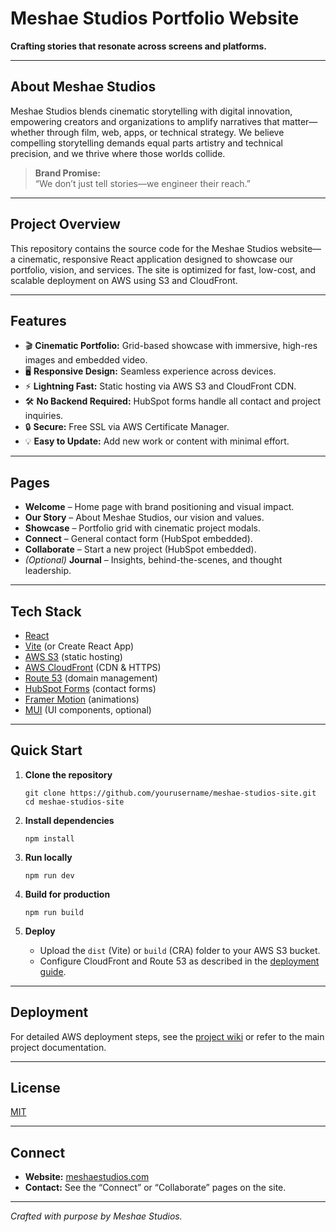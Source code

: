 # Meshae Studios Portfolio Website

**Crafting stories that resonate across screens and platforms.**

---

## About Meshae Studios

Meshae Studios blends cinematic storytelling with digital innovation, empowering creators and organizations to amplify narratives that matter—whether through film, web, apps, or technical strategy. We believe compelling storytelling demands equal parts artistry and technical precision, and we thrive where those worlds collide.

> **Brand Promise:**  
> “We don’t just tell stories—we engineer their reach.”

---

## Project Overview

This repository contains the source code for the Meshae Studios website—a cinematic, responsive React application designed to showcase our portfolio, vision, and services. The site is optimized for fast, low-cost, and scalable deployment on AWS using S3 and CloudFront.

---

## Features

- 🎬 **Cinematic Portfolio:** Grid-based showcase with immersive, high-res images and embedded video.
- 🖥️ **Responsive Design:** Seamless experience across devices.
- ⚡ **Lightning Fast:** Static hosting via AWS S3 and CloudFront CDN.
- 🛠️ **No Backend Required:** HubSpot forms handle all contact and project inquiries.
- 🔒 **Secure:** Free SSL via AWS Certificate Manager.
- 💡 **Easy to Update:** Add new work or content with minimal effort.

---

## Pages

- **Welcome** – Home page with brand positioning and visual impact.
- **Our Story** – About Meshae Studios, our vision and values.
- **Showcase** – Portfolio grid with cinematic project modals.
- **Connect** – General contact form (HubSpot embedded).
- **Collaborate** – Start a new project (HubSpot embedded).
- *(Optional)* **Journal** – Insights, behind-the-scenes, and thought leadership.

---

## Tech Stack

- [React](https://react.dev/)
- [Vite](https://vitejs.dev/) (or Create React App)
- [AWS S3](https://aws.amazon.com/s3/) (static hosting)
- [AWS CloudFront](https://aws.amazon.com/cloudfront/) (CDN & HTTPS)
- [Route 53](https://aws.amazon.com/route53/) (domain management)
- [HubSpot Forms](https://www.hubspot.com/products/marketing/forms) (contact forms)
- [Framer Motion](https://www.framer.com/motion/) (animations)
- [MUI](https://mui.com/) (UI components, optional)

---

## Quick Start

1. **Clone the repository**
    ```
    git clone https://github.com/yourusername/meshae-studios-site.git
    cd meshae-studios-site
    ```

2. **Install dependencies**
    ```
    npm install
    ```

3. **Run locally**
    ```
    npm run dev
    ```

4. **Build for production**
    ```
    npm run build
    ```

5. **Deploy**
    - Upload the `dist` (Vite) or `build` (CRA) folder to your AWS S3 bucket.
    - Configure CloudFront and Route 53 as described in the [deployment guide](#deployment).

---

## Deployment

For detailed AWS deployment steps, see the [project wiki](https://github.com/yourusername/meshae-studios-site/wiki/Deployment-Guide) or refer to the main project documentation.

---

## License

[MIT](LICENSE)

---

## Connect

- **Website:** [meshaestudios.com](https://meshaestudios.com)
- **Contact:** See the “Connect” or “Collaborate” pages on the site.

---

_Crafted with purpose by Meshae Studios._